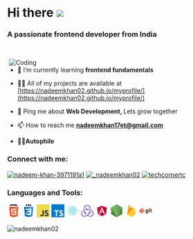 <h1>Hi there <img src="https://media.giphy.com/media/hvRJCLFzcasrR4ia7z/giphy.gif" width="45px"></h1>
<h3>A passionate frontend developer from India</h3>

<p align="left"> <a href="https://twitter.com/" target="blank"><img src="https://img.shields.io/twitter/follow/?logo=twitter&style=for-the-badge" alt="" /></a> </p>
<img align="right" alt="Coding" width="500"  src="https://camo.githubusercontent.com/4a8945bafa9d8a63b7310168334931cd498d873d3a2d1f0b78377576fbb3b499/68747470733a2f2f776562736974656f6e63616c6c2e636f6d2f77702d636f6e74656e742f75706c6f6164732f323032302f30332f736f6674776172655f646576656c6f706d656e742e676966" />

- 🌱 I’m currently learning **frontend fundamentals**

- 👨‍💻 All of my projects are available at [https://nadeemkhan02.github.io/myprofile/](https://nadeemkhan02.github.io/myprofile/)

- 💬 Ping me about <strong>Web Development, </strong>Lets grow together

- 📫 How to reach me **nadeemkhan17et@gmail.com**

- 👨‍💻**Autophile**

<h3 align="left">Connect with me:</h3>
<p align="left">
<a href="https://linkedin.com/in/nadeem-khan-3971191a1" target="blank"><img align="center" src="https://cdn.jsdelivr.net/npm/simple-icons@3.0.1/icons/linkedin.svg" alt="nadeem-khan-3971191a1" height="30" width="40" /></a>
<a href="https://instagram.com/_nadeemkhan02" target="blank"><img align="center" src="https://cdn.jsdelivr.net/npm/simple-icons@3.0.1/icons/instagram.svg" alt="_nadeemkhan02" height="30" width="40" /></a>
<a href="https://www.youtube.com/c/techcornertc" target="blank"><img align="center" src="https://cdn.jsdelivr.net/npm/simple-icons@3.0.1/icons/youtube.svg" alt="techcornertc" height="30" width="40" /></a>
</p>

<h3 align="left">Languages and Tools:</h3>
<p>
<code><img height="30" src="https://raw.githubusercontent.com/github/explore/80688e429a7d4ef2fca1e82350fe8e3517d3494d/topics/html/html.png"></code>
<code><img height="30" src="https://raw.githubusercontent.com/github/explore/80688e429a7d4ef2fca1e82350fe8e3517d3494d/topics/css/css.png"></code>
<code><img height="30" src="https://raw.githubusercontent.com/github/explore/80688e429a7d4ef2fca1e82350fe8e3517d3494d/topics/javascript/javascript.png"></code>
<code><img height="30" src="https://raw.githubusercontent.com/github/explore/80688e429a7d4ef2fca1e82350fe8e3517d3494d/topics/typescript/typescript.png"></code>
<code><img height="30" src="https://raw.githubusercontent.com/github/explore/80688e429a7d4ef2fca1e82350fe8e3517d3494d/topics/react/react.png"></code>
<code><img height="30" src="https://raw.githubusercontent.com/github/explore/5c058a388828bb5fde0bcafd4bc867b5bb3f26f3/topics/redux/redux.png"></code>
<code><img height="30" src="https://raw.githubusercontent.com/github/explore/80688e429a7d4ef2fca1e82350fe8e3517d3494d/topics/angular/angular.png"></code>
<code><img height="30" src="https://raw.githubusercontent.com/github/explore/80688e429a7d4ef2fca1e82350fe8e3517d3494d/topics/nodejs/nodejs.png"></code>
<code><img height="30" src="https://raw.githubusercontent.com/github/explore/80688e429a7d4ef2fca1e82350fe8e3517d3494d/topics/firebase/firebase.png"></code>
<code><img height="30" src="https://raw.githubusercontent.com/github/explore/80688e429a7d4ef2fca1e82350fe8e3517d3494d/topics/git/git.png"></code>
</p>


<p><img align="center" src="https://github-readme-stats.vercel.app/api/top-langs?username=nadeemkhan02&show_icons=true&locale=en&layout=compact" alt="nadeemkhan02" /></p>

